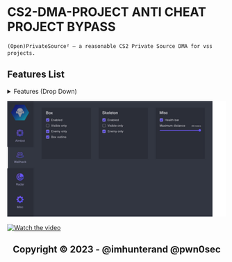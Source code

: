 # CS2-DMA-PROJECT ANTI CHEAT PROJECT BYPASS 
```sh-session
(Open)PrivateSource² — a reasonable CS2 Private Source DMA for vss projects.
```


## Features List 
<details>
<summary>Features (Drop Down)</summary>
  
### [1] : Vision Functions:
  * ✔ 2 PCs required 
  * ✔ Glow
  * ✔ RADAR
  * ✔ External cheat
  * ✔ Trigger, RCS
  * ✔ Enemy ESP 
  * ✔ Team ESP
  * ✔ Box ESP
  * ✔ Headdot ESP
  * ✔ Health ESP
  * ✔ Weapon ESP
  * ✔ Ammo ESP
  
### [2] : Control Functions:
  * ✔ AI Humanized Aimbot
  * ✔ AI Humanized RCS
  * ✔ AI Humanized Triggerbot
  * ✔ Arduino + USB Host shield and a USB TTL adapter

  
### [3] : MISC / Unique Limited Functions:
    * ✔ Teleport C/T Spawn
    * ✔ Reset match server
    * ✔ Bomb exploit
    * ✔ Others please contact admin for used it! **(we do not recommend using unique features, because they are prone to bans. if you use it you will get banned!)**
  
### [4] : SPOOFER / OS SUPPORT
      * ✅ Updated
      * ✅ Anticheat: VAC, FACEIT AC, EAC, FASTCUP
      * ✅ Supported game modes: Windowed, Fullscreen
      * ✅ Supported CPU: Intel & AMD
      * ✅ Supported OC: Windows 10 (1803, 1809, 1903, 1909, 2004, 20H2, 21H1, 21H2)
  </details>
  
![alt text](https://raw.githubusercontent.com/imhunterand/CS2-DMA-PROJECT/main/Arduino/maps/features.png)

[![Watch the video](https://i.ytimg.com/vi/qg4k4Vg-qf0/maxresdefault.jpg)](https://www.youtube.com/watch?v=_MwawEksyqw)



<h2 align="center"> Copyright © 2023 - @imhunterand @pwn0sec
